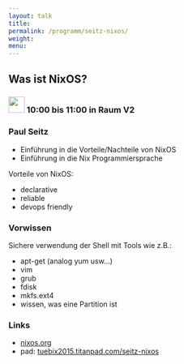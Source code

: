 ```yaml
---
layout: talk
title:
permalink: /programm/seitz-nixos/
weight: 
menu:
---
```

## Was&nbsp;ist&nbsp;NixOS?

### <img height = "32" src="../../images/talk.svg"> 10:00 bis 11:00 in Raum V2

### Paul&nbsp;Seitz

- Einführung in die Vorteile/Nachteile von NixOS
- Einführung in die Nix Programmiersprache

Vorteile von NixOS:

- declarative
- reliable
- devops friendly

### Vorwissen

Sichere verwendung der Shell mit Tools wie z.B.:

- apt-get (analog yum usw...)
- vim
- grub
- fdisk
- mkfs.ext4
- wissen, was eine Partition ist

### Links

- <a href="http://nixos.org" target="_blank">nixos.org</a>
- pad: <a href="https://tuebix2015.titanpad.com/seitz-nixos" target="_blank">tuebix2015.titanpad.com/seitz-nixos</a>
